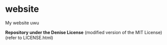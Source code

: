 # website
My website uwu

**Repository under the Denise License**
(modified version of the MIT License) 
(refer to LICENSE.html)

